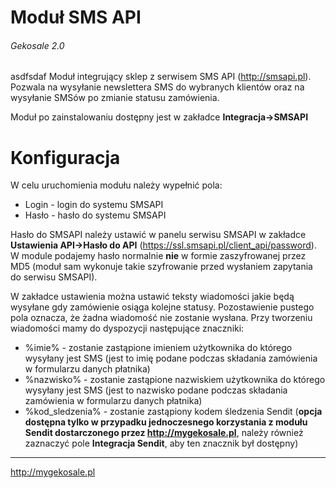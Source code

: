 Moduł SMS API
===
###### Gekosale 2.0

asdfsdaf
Moduł integrujący sklep z serwisem SMS API (http://smsapi.pl). Pozwala na wysyłanie newslettera SMS do wybranych klientów oraz na wysyłanie SMSów po zmianie statusu zamówienia.

Moduł po zainstalowaniu dostępny jest w zakładce **Integracja->SMSAPI**

# Konfiguracja
W celu uruchomienia modułu należy wypełnić pola:
* Login - login do systemu SMSAPI
* Hasło - hasło do systemu SMSAPI

Hasło do SMSAPI należy ustawić w panelu serwisu SMSAPI w zakładce **Ustawienia API->Hasło do API** (https://ssl.smsapi.pl/client_api/password). W module podajemy hasło normalnie **nie** w formie zaszyfrowanej przez MD5 (moduł sam wykonuje takie szyfrowanie przed wysłaniem zapytania do serwisu SMSAPI).

W zakładce ustawienia można ustawić teksty wiadomości jakie będą wysyłane gdy zamówienie osiąga kolejne statusy. Pozostawienie pustego pola oznacza, że żadna wiadomość nie zostanie wysłana.
Przy tworzeniu wiadomości mamy do dyspozycji następujące znaczniki:
* %imie% - zostanie zastąpione imieniem użytkownika do którego wysyłany jest SMS (jest to imię podane podczas składania zamówienia w formularzu danych płatnika)
* %nazwisko% - zostanie zastąpione nazwiskiem użytkownika do którego wysyłany jest SMS (jest to nazwisko podane podczas składania zamówienia w formularzu danych płatnika)
* %kod_sledzenia% - zostanie zastąpiony kodem śledzenia Sendit (**opcja dostępna tylko w przypadku jednoczesnego korzystania z modułu Sendit dostarczonego przez http://mygekosale.pl**, należy również zaznaczyć pole **Integracja Sendit**, aby ten znacznik był dostępny)

---
http://mygekosale.pl
